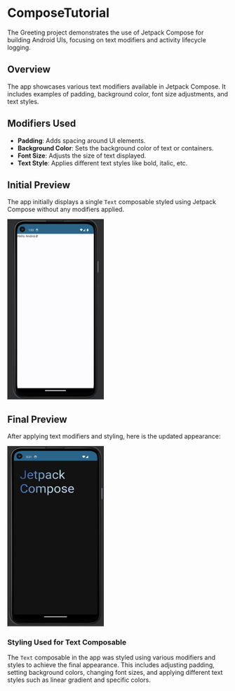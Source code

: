 # ComposeTutorial

The Greeting project demonstrates the use of Jetpack Compose for building Android UIs, focusing on text modifiers and activity lifecycle logging.

## Overview

The app showcases various text modifiers available in Jetpack Compose. It includes examples of padding, background color, font size adjustments, and text styles. 

## Modifiers Used

- **Padding**: Adds spacing around UI elements.
- **Background Color**: Sets the background color of text or containers.
- **Font Size**: Adjusts the size of text displayed.
- **Text Style**: Applies different text styles like bold, italic, etc.

## Initial Preview

The app initially displays a single `Text` composable styled using Jetpack Compose without any modifiers applied.

<img src="ss/ss_initialPreview.png" alt="Initial Appearance" width="220" height="410">

## Final Preview

After applying text modifiers and styling, here is the updated appearance:

<img src="ss/ss_finalPreview.png" alt="Final Preview" width="220" height="410">

### Styling Used for Text Composable

The `Text` composable in the app was styled using various modifiers and styles to achieve the final appearance. This includes adjusting padding, setting background colors, changing font sizes, and applying different text styles such as linear gradient and specific colors.

